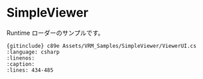 # SimpleViewer

Runtime ローダーのサンプルです。

```
{gitinclude} c89e Assets/VRM_Samples/SimpleViewer/ViewerUI.cs
:language: csharp
:linenos:
:caption:
:lines: 434-485
```

